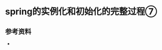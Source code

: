 <!-- ---
title: spring的实例化和初始化的完整过程⑦
date: 2021-09-07 09:09:53
category: java100, springcode
--- -->

# spring的实例化和初始化的完整过程⑦



## 参考资料

- []()